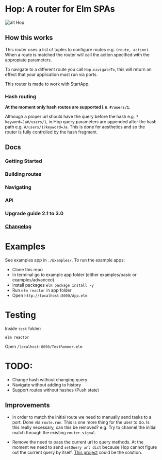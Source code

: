 # Hop: A router for Elm SPAs

![alt Hop](https://raw.githubusercontent.com/sporto/hop/master/assets/logo.png)

## How this works

This router uses a list of tuples to configure routes e.g. `(route, action)`. When a route is matched the router will call the action specified with the appropiate parameters.

To navigate to a different route you call `Hop.navigateTo`, this will return an effect that your application must run via ports.

This router is made to work with StartApp.

### Hash routing

__At the moment only hash routes are supported i.e. `#/users/1`.__

Although a proper url should have the query before the hash e.g. `?keyword=Ja#/users/1`,
in Hop query parameters are appended after the hash path e.g. `#/users/1?keyword=Ja`. 
This is done for aesthetics and so the router is fully controlled by the hash fragment.

## Docs

### Getting Started
### Building routes
### Navigating
### API
### Upgrade guide 2.1 to 3.0
### [Changelog](./docs/changelog.md)

# Examples

See examples app in `./Examples/`. To run the example apps:

- Clone this repo
- In terminal go to example app folder (either examples/basic or examples/advanced)
- Install packages `elm package install -y`
- Run `elm reactor` in app folder
- Open `http://localhost:8000/App.elm`

# Testing

Inside `test` folder:

```
elm reactor
```

Open `/localhost:8000/TestRunner.elm`

# TODO:

- Change hash without changing query
- Navigate without adding to history
- Support routes without hashes (Push state)

## Improvements

- In order to match the initial route we need to manually send tasks to a port. Done via `route.run`. This is one more thing for the user to do. Is this really necessary, can this be removed? e.g. Try to channel the initial match through the existing `router.signal`.

- Remove the need to pass the current url to query methods. At the moment we need to send `setQuery url dict` because Hop cannot figure out the current query by itself. [This project](https://github.com/rgrempel/elm-web-api#webapilocation) could be the solution.







